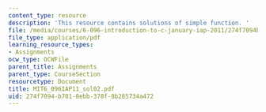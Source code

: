 ```yaml
---
content_type: resource
description: 'This resource contains solutions of simple function. '
file: /media/courses/6-096-introduction-to-c-january-iap-2011/274f7094b7018ebb378f8b285734a472_MIT6_096IAP11_sol02.pdf
file_type: application/pdf
learning_resource_types:
- Assignments
ocw_type: OCWFile
parent_title: Assignments
parent_type: CourseSection
resourcetype: Document
title: MIT6_096IAP11_sol02.pdf
uid: 274f7094-b701-8ebb-378f-8b285734a472
---
```

